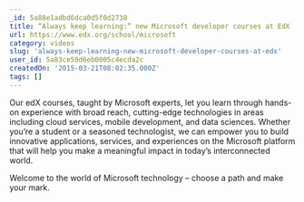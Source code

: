 ```yaml
---
_id: 5a88e1adbd6dca0d5f0d2738
title: “Always keep learning:” new Microsoft developer courses at EdX
url: https://www.edx.org/school/microsoft
category: videos
slug: 'always-keep-learning-new-microsoft-developer-courses-at-edx'
user_id: 5a83ce59d6eb0005c4ecda2c
createdOn: '2015-03-21T08:02:35.000Z'
tags: []
---
```


Our edX courses, taught by Microsoft experts, let you learn through hands-on experience with broad reach, cutting-edge technologies in areas including cloud services, mobile development, and data sciences. Whether you’re a student or a seasoned technologist, we can empower you to build innovative applications, services, and experiences on the Microsoft platform that will help you make a meaningful impact in today’s interconnected world.

Welcome to the world of Microsoft technology – choose a path and make your mark.
